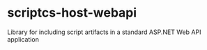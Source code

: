 scriptcs-host-webapi
====================

Library for including script artifacts in a standard ASP.NET Web API application
